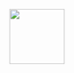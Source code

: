 <div id="header" align="center">
  <img src="https://media.giphy.com/media/aRIzrvb4qN5t0X5cRz/giphy-downsized-large.gif" width="100"/>
</div>
